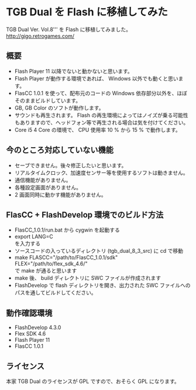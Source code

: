 # TGB Dual を Flash に移植してみた

TGB Dual Ver. Vol.8''' を Flash に移植してみました。  
http://gigo.retrogames.com/


概要
-----

* Flash Player 11 以降でないと動かないと思います。
* Flash Player が動作する環境であれば、 Windows 以外でも動くと思います。
* FlasCC 1.0.1 を使って、配布元のコードの Windows 依存部分以外を、ほぼそのままビルドしています。
* GB, GB Color のソフトが動作します。
* サウンドも再生されます。 Flash の再生環境によってはノイズが乗る可能性もありますので、ヘッドフォン等で再生される場合は気を付けてください。
* Core i5 4 Core の環境で、 CPU 使用率 10 % から 15 % で動作します。


今のところ対応していない機能
-----------------------------

* セーブできません。後々修正したいと思います。
* リアルタイムクロック、加速度センサー等を使用するソフトは動きません。
* 通信機能がありません。
* 各種設定画面がありません。
* 2 画面同時に動かす機能がありません。


FlasCC + FlashDevelop 環境でのビルド方法
-----------------------------------------

* FlasCC_1.0.1/run.bat から cygwin を起動する
* export LANG=C  
を入力する
* ソースコードの入っているディレクトリ (tgb_dual_8_3_src) に cd で移動
* make FLASCC="/path/to/FlasCC_1.0.1/sdk" FLEX="/path/to/flex_sdk_4.6/"  
で make が通ると思います
* make 後、 build ディレクトリに SWC ファイルが作成されます
* FlashDevelop で flash ディレクトリを開き、出力された SWC ファイルへのパスを通してビルドしてください。


動作確認環境
-------------

* FlashDevelop 4.3.0
* Flex SDK 4.6
* Flash Player 11
* FlasCC 1.0.1


ライセンス
-----------

本家 TGB Dual のライセンスが GPL ですので、おそらく GPL になります。


